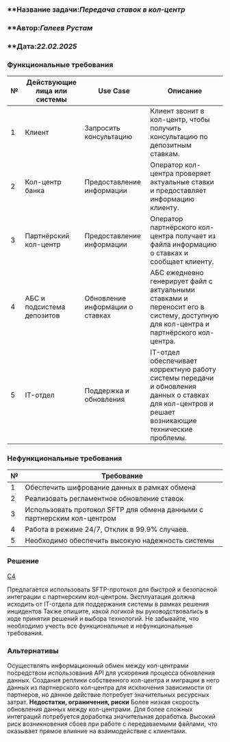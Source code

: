 ﻿### <a name="_b7urdng99y53"></a>**Название задачи:*Передача ставок в кол-центр* 
### <a name="_hjk0fkfyohdk"></a>**Автор:*Галеев Рустам*
### <a name="_uanumrh8zrui"></a>**Дата:*22.02.2025*
### <a name="_3bfxc9a45514"></a>**Функциональные требования**
| **№** | **Действующие лица или системы** | **Use Case**                    | **Описание**                                                                                                                                      |
| ----- | -------------------------------- | ------------------------------- | ------------------------------------------------------------------------------------------------------------------------------------------------- |
| 1     | Клиент                           | Запросить консультацию          | Клиент звонит в кол-центр, чтобы получить консультацию по депозитным ставкам.                                                                     |
| 2     | Кол-центр банка                  | Предоставление информации       | Оператор кол-центра проверяет актуальные ставки и предоставляет информацию клиенту.                                                               |
| 3     | Партнёрский кол-центр            | Предоставление информации       | Оператор партнёрского кол-центра получает из файла информацию о ставках и сообщает клиенту.                                                       |
| 4     | АБС и подсистема депозитов       | Обновление информации о ставках | АБС ежедневно генерирует файл с актуальными ставками и переносит его в систему, доступную для кол-центра и партнёрского кол-центра.               |
| 5     | IT-отдел                         | Поддержка и обновления          | IT-отдел обеспечивает корректную работу системы передачи и обновления данных о ставках для кол-центров и решает возникающие технические проблемы. |
### <a name="_u8xz25hbrgql"></a>**Нефункциональные требования**
| **№** | **Требование**                                                          |
| ----- | ----------------------------------------------------------------------- |
| 1     | Обеспечить шифрование данных в рамках обмена                            |
| 2     | Реализовать регламентное обновление ставок                              |
| 3     | Использовать протокол SFTP для обмена данными с партнерским кол-центром |
| 4     | Работа в режиме 24/7, Отклик в 99.9% случаев.                           |
| 5     | Необходимо обеспечить высокую надежность системы                        |
### <a name="_qmphm5d6rvi3"></a>**Решение**
[C4](https://github.com/grm000/architecture-sprint-9/blob/sprint-9/Exc4/C4.drawio)

Предлагается использовать SFTP-протокол для быстрой и безопасной интеграции с партнерским кол-центром.
Эксплуатация должна исходить от IT-отдела для поддержания системы в рамках решения инцидентов
Также опишите, какой логикой вы руководствовались в ходе принятия решений и выбора технологий. Не забывайте, что необходимо учесть все функциональные и нефункциональные требования.
### <a name="_bjrr7veeh80c"></a>**Альтернативы**
Осуществлять информационный обмен между кол-центрами посредством использования API для ускорения процесса обновления данных.
Создания реплики собственного кол-центра и миграции в него данных из партнерского кол-центра для исключения зависимости от партнеров, но данное действие потребует значительных ресурсных затрат.
**Недостатки, ограничения, риски**
Более низкая скорость обновления данных между кол-центрами.
Для более сложных интеграций потребуется доработка значительная доработка.
Высокий риск возникновения сбоев при работе с передаваемыми файлами, что оказывает прямое влияние на взаимодействие с клиентами.


